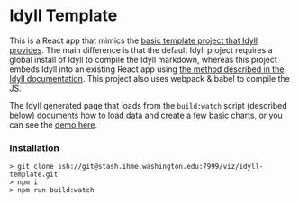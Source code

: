 # Idyll Template

This is a React app that mimics the [basic template project that Idyll provides](https://idyll-lang.org/docs/getting-started).  The main difference is that the default Idyll project requires a global install of Idyll to compile the Idyll markdown, whereas this project embeds Idyll into an existing React app using [the method described in the Idyll documentation](https://idyll-lang.org/docs/components/custom).  This project also uses webpack & babel to compile the JS.

The Idyll generated page that loads from the `build:watch` script (described below) documents how to load data and create a few basic charts, or you can see the [demo here](https://ryshackleton.github.io/idyll-template/).

### Installation

```shell
> git clone ssh://git@stash.ihme.washington.edu:7999/viz/idyll-template.git
> npm i
> npm run build:watch
```

